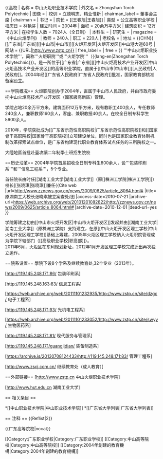{{高校
| 名称 = 中山火炬职业技术学院
| 外文名  = Zhongshan Torch Polytechnic
| 图像 =
| 校训 = 立德明志、精业惟新
| chairman_label = 董事会主席
| chairman = 
| 书记    = 
| 院长    = [[王春旭|王春旭]]
| 类型 = 公立高等职业学校
| 校庆日  = 林艳芬
| 建立时间 = 2004年
| 面积       = 20余万平方米
| 建筑面积     = 12万平方米
| 在校学生人数 = 7024人（全日制）
| 本科生 = 
| 研究生 = 
| magazine = 《中山火炬學刊》
| 教师    = 240人
| 职工    = 220人
| 老校名 = 
| 地址 = {{CHN}}[[广东省|广东省]][[中山市|中山市]][[火炬开发区|火炬开发区]]中山港大道60号
| 网站 = {{URL|http://www.zstp.cn}}
| free_label = 
| free = 
}}
'''中山火炬职业技术学院'''，简称'''火炬职院'''或'''火炬学院'''（{{lang-en|Zhongshan Torch Polytechnic}}）。是一所位于[[广东省|广东省]][[中山火炬高技术产业开发区|中山火炬高技术产业开发区]]的高等职业学院，直属于[[中山市|中山市]][[人民政府|人民政府]]。2004年经[[广东省人民政府|广东省人民政府]]批准，国家教育部核准备案设立。

==学院概况==
火炬职院创办于2004年，直属于中山市人民政府，并由市政府委托中山火炬高技术产业开发区（國家級高新區）管理。

学院占地20余万平方米，建筑面积12万平方米，现有教职工400余人，专任教师240余人，兼职教师160余人，客座、兼职教授40余人。在校全日制专科学生5600余人。

2010年，学院获批成为[[广东省示范性高职院校|广东省示范性高职院校]]和[[国家骨干高职院校|国家骨干高职院校]]立项建设单位，同时也是国家职业教育体制机制改革探索试点单位，是广东省构建现代职业教育体系试点任务的三所院校之一。

大陸地區首批赴臺攻讀二年制學士班招生院校

==历史沿革==
2004年学院首届招收全日制专科生800余人，设'''包装印刷系'''和'''信息工程系'''，5个专业。

首任院长由时任[[湖南工业大学|湖南工业大学]]（原[[株洲工学院|株洲工学院]]）校长[[张晓琪|张晓琪]]兼任<ref>{{Cite web |url=http://www.zznews.gov.cn/news/2009/0625/article_8064.html# |title=原湖南工大校长张晓琪被立案查处/图  |access-date=2010-07-21 |archive-url=https://web.archive.org/web/20101201082822/http://zznews.gov.cn/news/2009/0625/article_8064.html# |archive-date=2010-12-01 |dead-url=yes }}</ref>

学院筹建之初由[[中山市火炬开发区|中山市火炬开发区]]发起并由[[湖南工业大学|湖南工业大学]]（原株洲工学院）支持建立，在原[[中山火炬开发区理工学校|中山火炬开发区理工学校]]基础上筹建，2005年火炬区理工学校纳入火炬职院管理成为学院下辖部门（[[高级职业学校|职高部]]）。<br />
2011年6月，火炬区在东利规划新址，2012年1月开发区理工学校完成迁出再次独立运作。

==院系设置==
學院下设8个学系及继续教育处,32个专业（2013年）。

[http://119.145.248.171:86/ 包装印刷系]

[http://119.145.248.163:83/ 信息工程系]

[https://web.archive.org/web/20111101232935/http://www.zstp.cn/site/dzgc/ 电子工程系]

[http://119.145.248.171:93/ 光机电工程系]

[https://web.archive.org/web/20111101233052/http://www.zstp.cn/site/swyy/ 生物医药系]

[http://119.145.248.171:81/ 现代服务与管理系]

[http://119.145.248.171/guangjidian/ 装备制造系]

[https://archive.is/20130708124433/http://119.145.248.171:83/ 管理工程系]

[http://www.zscj.com.cn/ 继续教育处（成人教育）]

==外部链接==
[http://www.zstp.cn 中山火炬职业技术学院]

[http://www.hut.edu.cn 湖南工业大学]

== 相关条目 ==

*[[中山职业技术学院|中山职业技术学院]]
*[[广东省大学列表|广东省大学列表]]

== 注释 ==
{{Reflist|2}}


{{广东高等院校|nocat}}

[[Category:广东职业学校|Category:广东职业学校]]
[[Category:中山高等院校|Category:中山高等院校]]
[[Category:2004年創建的教育機構|Category:2004年創建的教育機構]]